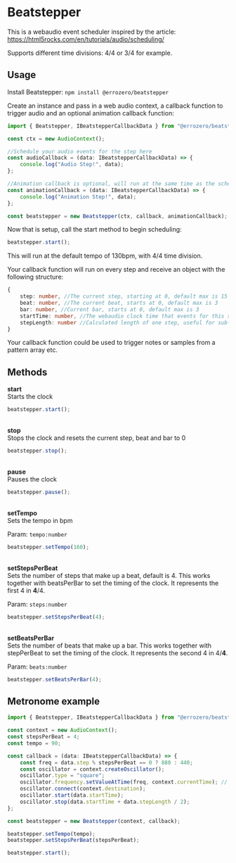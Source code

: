# Beatstepper

This is a webaudio event scheduler inspired by the article:
https://html5rocks.com/en/tutorials/audio/scheduling/

Supports different time divisions: 4/4 or 3/4 for example.

## Usage

Install Beatstepper:
`npm install @errozero/beatstepper`

Create an instance and pass in a web audio context, a callback function to trigger audio and an optional animation callback function:

```typescript
import { Beatstepper, IBeatstepperCallbackData } from "@errozero/beatstepper";

const ctx = new AudioContext();

//Schedule your audio events for the step here
const audioCallback = (data: IBeatstepperCallbackData) => {
    console.log("Audio Step!", data);
};

//Animation callback is optional, will run at the same time as the scheduled audio events start time for the step
const animationCallback = (data: IBeatstepperCallbackData) => {
    console.log("Animation Step!", data);
};

const beatstepper = new Beatstepper(ctx, callback, animationCallback);
```

Now that is setup, call the start method to begin scheduling:

```typescript
beatstepper.start();
```

This will run at the default tempo of 130bpm, with 4/4 time division.

Your callback function will run on every step and receive an object with the following structure:

```typescript
{
	step: number, //The current step, starting at 0, default max is 15
	beat: number, //The current beat, starts at 0, default max is 3
	bar: number, //Current bar, starts at 0, default max is 3
	startTime: number, //The webaudio clock time that events for this step should start
	stepLength: number //Calculated length of one step, useful for sub-step timing
}
```

Your callback function could be used to trigger notes or samples from a pattern array etc.

## Methods

**start**\
Starts the clock

```javascript
beatstepper.start();
```

\
**stop**\
Stops the clock and resets the current step, beat and bar to 0

```javascript
beatstepper.stop();
```

\
**pause**\
Pauses the clock

```javascript
beatstepper.pause();
```

\
**setTempo**\
Sets the tempo in bpm

Param: `tempo:number`

```javascript
beatstepper.setTempo(160);
```

\
**setStepsPerBeat**\
Sets the number of steps that make up a beat, default is 4.
This works together with beatsPerBar to set the timing of the clock.
It represents the first 4 in **4**/4.

Param: `steps:number`

```javascript
beatstepper.setStepsPerBeat(4);
```

\
**setBeatsPerBar**\
Sets the number of beats that make up a bar.
This works together with stepPerBeat to set the timing of the clock.
It represents the second 4 in 4/**4**.

Param: `beats:number`

```javascript
beatstepper.setBeatsPerBar(4);
```

## Metronome example

```typescript
import { Beatstepper, IBeatstepperCallbackData } from "@errozero/beatstepper";

const context = new AudioContext();
const stepsPerBeat = 4;
const tempo = 90;

const callback = (data: IBeatstepperCallbackData) => {
    const freq = data.step % stepsPerBeat == 0 ? 880 : 440;
    const oscillator = context.createOscillator();
    oscillator.type = "square";
    oscillator.frequency.setValueAtTime(freq, context.currentTime); // value in hertz
    oscillator.connect(context.destination);
    oscillator.start(data.startTime);
    oscillator.stop(data.startTime + data.stepLength / 2);
};

const beatstepper = new Beatstepper(context, callback);

beatstepper.setTempo(tempo);
beatstepper.setStepsPerBeat(stepsPerBeat);

beatstepper.start();
```
